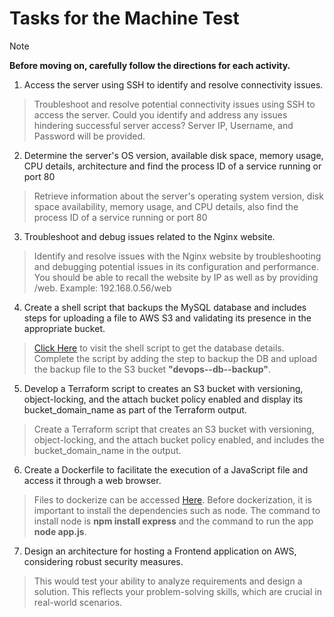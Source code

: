 # Tasks for the Machine Test

>[!NOTE]
>**Before moving on, carefully follow the directions for each activity.**


1. Access the server using SSH to identify and resolve connectivity issues. 
   
 >Troubleshoot and resolve potential connectivity issues using SSH to access the server. Could you identify and address any issues hindering successful server access? Server IP, Username, and Password will be provided.

2. Determine the server's OS version, available disk space, memory usage, CPU details, architecture and find the process ID of a service running or port 80

 >Retrieve information about the server's operating system version, disk space availability, memory usage, and CPU details, also find the process ID of a service running or port 80

3. Troubleshoot and debug issues related to the Nginx website.
   
 >Identify and resolve issues with the Nginx website by troubleshooting and debugging potential issues in its configuration and performance. You should be able to recall the website by IP as well as by providing /web. Example: 192.168.0.56/web

4. Create a shell script that backups the MySQL database and includes steps for uploading a file to AWS S3 and validating its presence in the appropriate bucket.

 >[Click Here](ShellScript/hello.sh) to visit the shell script to get the database details. Complete the script by adding the step to backup the DB and upload the backup file to the S3 bucket **"devops--db--backup"**.

5. Develop a Terraform script to creates an S3 bucket with versioning, object-locking, and the attach bucket policy enabled and display its bucket_domain_name as part of the Terraform output.

 >Create a Terraform script that creates an S3 bucket with versioning, object-locking, and the attach bucket policy enabled, and includes the bucket_domain_name in the output.
   
6. Create a Dockerfile to facilitate the execution of a JavaScript file and  access it through a web browser.

> Files to dockerize can be accessed [Here](Docker). Before dockerization, it is important to install the dependencies such as node. The command to install node is **npm install express** and the command to run the app **node app.js**.

7. Design an architecture for hosting a Frontend application on AWS, considering robust security measures.
    
>This would test your ability to analyze requirements and design a solution. This reflects your problem-solving skills, which are crucial in real-world scenarios.
